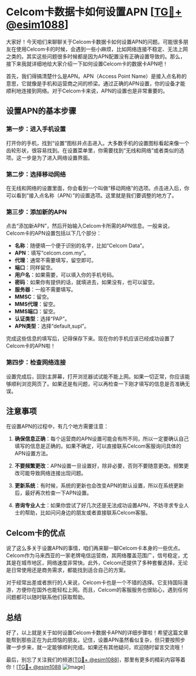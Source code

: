 # Celcom卡数据卡如何设置APN [[TG💪+ @esim1088](https://t.me/s/esim1088)]

大家好！今天咱们来聊聊关于Celcom卡数据卡如何设置APN的问题。可能很多朋友在使用Celcom卡的时候，会遇到一些小麻烦，比如网络连接不稳定、无法上网之类的。其实这些问题很多时候都是因为APN配置没有正确设置导致的。那么，接下来我就详细地给大家介绍一下如何设置Celcom卡的数据卡APN吧！

首先，我们得搞清楚什么是APN。APN（Access Point Name）是接入点名称的意思，它就像是手机和运营商之间的桥梁。通过正确的APN设置，你的设备才能顺利地连接到网络。对于Celcom卡来说，APN的设置也是非常重要的。

## 设置APN的基本步骤

### 第一步：进入手机设置
打开你的手机，找到“设置”图标并点击进入。大多数手机的设置图标看起来像一个齿轮形状，很容易找到。在设置菜单里，你需要找到“无线和网络”或者类似的选项。这一步是为了进入网络设置界面。

### 第二步：选择移动网络
在无线和网络的设置里面，你会看到一个叫做“移动网络”的选项。点击进入后，你可以看到“接入点名称（APN）”的设置选项。这里就是我们要调整的地方了。

### 第三步：添加新的APN
点击“添加新APN”，然后开始输入Celcom卡所需的APN信息。一般来说，Celcom卡的APN设置包括以下几个部分：

- **名称**：随便填一个便于识别的名字，比如“Celcom Data”。
- **APN**：填写“celcom.com.my”。
- **代理**：通常不需要填写，留空即可。
- **端口**：同样留空。
- **用户名**：如果需要，可以填入你的手机号码。
- **密码**：如果你有提供的话，就填进去，如果没有，也可以留空。
- **服务器**：一般不需要填写。
- **MMSC**：留空。
- **MMS代理**：留空。
- **MMS端口**：留空。
- **认证类型**：选择“PAP”。
- **APN类型**：选择“default,supl”。

完成这些信息的填写后，记得保存下来。现在你的手机应该已经成功设置了Celcom卡的APN啦！

### 第四步：检查网络连接
设置完成后，回到主屏幕，打开浏览器试试能不能上网。如果一切正常，你应该能够顺利浏览网页了。如果还是有问题，可以再检查一下刚才填写的信息是否准确无误。

## 注意事项

在设置APN的过程中，有几个地方需要注意：

1. **确保信息正确**：每个运营商的APN设置可能会有所不同，所以一定要确认自己填写的信息是正确的。如果不确定，可以直接联系Celcom客服询问具体的APN设置方法。

2. **不要频繁更改**：APN设置一旦设置好，除非必要，否则不要随意更改。频繁更改可能导致网络连接出现问题。

3. **更新系统**：有时候，系统的更新也会改变APN的默认设置，所以在系统更新后，最好再次检查一下APN设置。

4. **咨询专业人士**：如果你尝试了好几次还是无法成功设置APN，不妨寻求专业人士的帮助，比如问问身边的朋友或者直接联系Celcom客服。

## Celcom卡的优点

说了这么多关于设置APN的事情，咱们再来聊一聊Celcom卡本身的一些优点。Celcom作为马来西亚的一家老牌电信运营商，其网络覆盖范围广，信号稳定，尤其是在城市地区，网络速度非常快。此外，Celcom还提供了多种套餐选择，无论是日常使用还是商务需求，都能找到适合自己的方案。

对于经常出差或者旅行的人来说，Celcom卡也是一个不错的选择。它支持国际漫游，方便你在国外也能轻松上网。而且，Celcom的客服服务也很贴心，遇到任何问题都可以随时联系他们获取帮助。

## 总结

好了，以上就是关于如何设置Celcom卡数据卡APN的详细步骤啦！希望这篇文章能帮到那些正在为此烦恼的朋友。记住，设置APN虽然看似复杂，但只要按照步骤一步步来，就一定能够顺利完成。如果还有其他疑问，欢迎随时留言交流哦！

最后，别忘了关注我们的频道[[TG💪+ @esim1088](https://t.me/s/esim1088)]，那里有更多的精彩内容等着你！[[TG💪+ @esim1088](https://t.me/s/esim1088) ![Image](https://i.postimg.cc/4NQfJmqS/Snipaste-2025-05-13-00-14-12.png)]